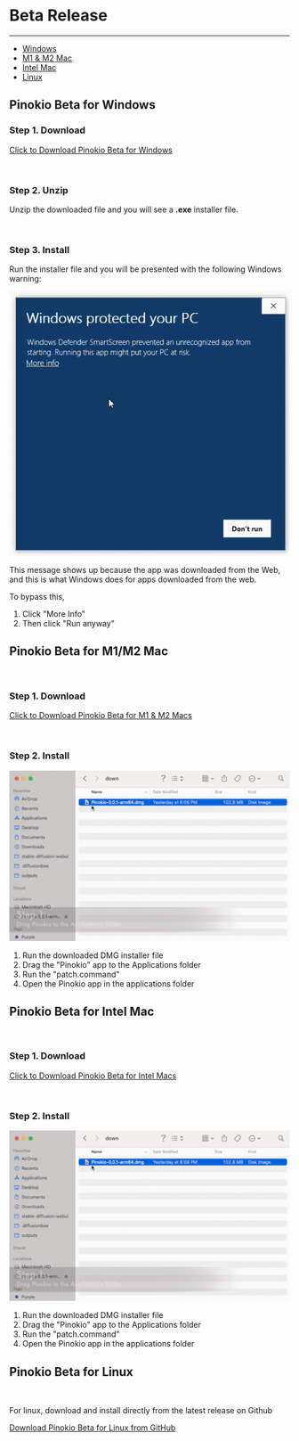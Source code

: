 # Beta Release


---

- [Windows](#pinokio-beta-for-windows)
- [M1 & M2 Mac](#pinokio-beta-for-m1-m2-mac)
- [Intel Mac](#pinokio-beta-for-intel-mac)
- [Linux](#pinokio-beta-for-linux)


## Pinokio Beta for Windows


### Step 1. Download

<a href="https://github.com/pinokiocomputer/pinokio/releases/download/0.2.5/Pinokio-0.2.5-win32.zip" class='btn'>Click to Download Pinokio Beta for Windows</a>

<br>

### Step 2. Unzip

Unzip the downloaded file and you will see a **.exe** installer file.

<br>

### Step 3. Install

Run the installer file and you will be presented with the following Windows warning:


![installwin.gif](installwin.gif)

This message shows up because the app was downloaded from the Web, and this is what Windows does for apps downloaded from the web.

To bypass this,

1. Click "More Info"
2. Then click "Run anyway"



## Pinokio Beta for M1/M2 Mac

<br>

### Step 1. Download

<a href="https://github.com/pinokiocomputer/pinokio/releases/download/0.2.5/Pinokio-0.2.5-arm64.dmg" class='btn'>Click to Download Pinokio Beta for M1 & M2 Macs</a>

<br>

### Step 2. Install

![macinstall.gif](macinstall.gif)

1. Run the downloaded DMG installer file
2. Drag the "Pinokio" app to the Applications folder
3. Run the "patch.command"
4. Open the Pinokio app in the applications folder



## Pinokio Beta for Intel Mac

<br>

### Step 1. Download

<a href="https://github.com/pinokiocomputer/pinokio/releases/download/0.2.5/Pinokio-0.2.5.dmg" class='btn'>Click to Download Pinokio Beta for Intel Macs</a>

<br>

### Step 2. Install

![macinstall.gif](macinstall.gif)

1. Run the downloaded DMG installer file
2. Drag the "Pinokio" app to the Applications folder
3. Run the "patch.command"
4. Open the Pinokio app in the applications folder


## Pinokio Beta for Linux

<br>

For linux, download and install directly from the latest release on Github

<a href="https://github.com/pinokiocomputer/pinokio/releases" class='btn'>Download Pinokio Beta for Linux from GitHub</a>
